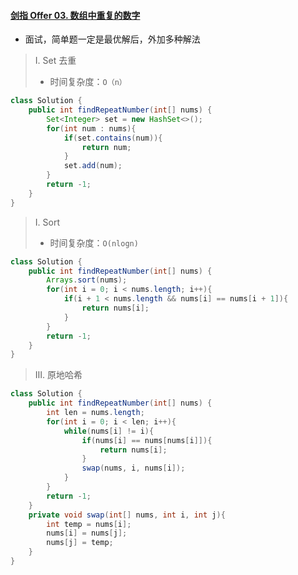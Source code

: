 #### [剑指 Offer 03. 数组中重复的数字](https://leetcode-cn.com/problems/shu-zu-zhong-zhong-fu-de-shu-zi-lcof/)

- 面试，简单题一定是最优解后，外加多种解法

> Ⅰ. Set 去重
>
> - 时间复杂度：`O（n）`

```java
class Solution {
    public int findRepeatNumber(int[] nums) {
        Set<Integer> set = new HashSet<>();
        for(int num : nums){
            if(set.contains(num)){
                return num;
            }
            set.add(num);
        }
        return -1;
    }
}
```

> Ⅰ. Sort
>
> - 时间复杂度：`O(nlogn)`

```java
class Solution {
    public int findRepeatNumber(int[] nums) {
        Arrays.sort(nums);
        for(int i = 0; i < nums.length; i++){
            if(i + 1 < nums.length && nums[i] == nums[i + 1]){
                return nums[i];
            }
        }
        return -1;
    }
}
```

> Ⅲ.  原地哈希

```java
class Solution {
    public int findRepeatNumber(int[] nums) {
        int len = nums.length;
        for(int i = 0; i < len; i++){
            while(nums[i] != i){
                if(nums[i] == nums[nums[i]]){
                    return nums[i];
                }
                swap(nums, i, nums[i]);
            }
        }
        return -1;
    }
    private void swap(int[] nums, int i, int j){
        int temp = nums[i];
        nums[i] = nums[j];
        nums[j] = temp;
    }
}
```

